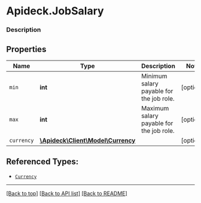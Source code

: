 # Apideck.JobSalary

### Description

## Properties
Name | Type | Description | Notes
------------ | ------------- | ------------- | -------------
`min` | **int** | Minimum salary payable for the job role. | [optional] 
`max` | **int** | Maximum salary payable for the job role. | [optional] 
`currency` | [**\Apideck\Client\Model\Currency**](Currency.md) |  | [optional] 





## Referenced Types:


* [`Currency`](Currency.md)

---

[[Back to top]](#) [[Back to API list]](../../../../README.md#documentation-for-api-endpoints) [[Back to README]](../../../../README.md)


